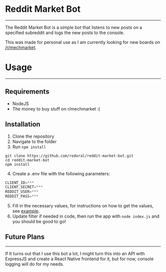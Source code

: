 # Reddit Market Bot

---

The Reddit Market Bot is a simple bot that listens to new posts on a specified subreddit and logs the new posts to the console.

This was made for personal use as I am currently looking for new boards on [/r/mechmarket](https://reddit.com/r/mechmarket).

# Usage

---

## Requirements

- NodeJS
- The money to buy stuff on r/mechmarket :(

## Installation

1. Clone the repository
2. Navigate to the folder
3. Run `npm install`

```Shell
git clone https://github.com/redoral/reddit-market-bot.git
cd reddit-market-bot
npm install
```

4. Create a .env file with the following parameters:

```javascript
CLIENT_ID=***
CLIENT_SECRET=***
REDDIT_USER=***
REDDIT_PASS=***
```

5. Fill in the necessary values, for instructions on how to get the values, see [example](https://towardsdatascience.com/how-to-use-the-reddit-api-in-python-5e05ddfd1e5c).
6. Update filter if needed in code, then run the app with `node index.js` and you should be good to go!

## Future Plans

---

If It turns out that I use this bot a lot, I might turn this into an API with ExpressJS and create a React Native frontend for it, but for now, console logging will do for my needs.
